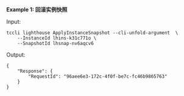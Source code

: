 **Example 1: 回滚实例快照**



Input: 

```
tccli lighthouse ApplyInstanceSnapshot --cli-unfold-argument  \
    --InstanceId lhins-k31c771o \
    --SnapshotId lhsnap-nv6aqcv6
```

Output: 
```
{
    "Response": {
        "RequestId": "96aee6e3-172c-4f0f-be7c-fc46b9865763"
    }
}
```

